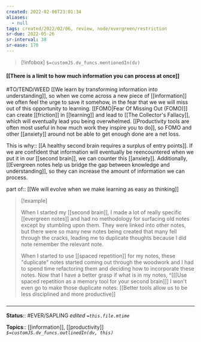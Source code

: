 ```yaml
---
created: 2022-02-06T23:01:34 
aliases:
  - null
tags: created/2022/02/06, review, node/evergreen/restriction
sr-due: 2022-05-26
sr-interval: 38
sr-ease: 170
---
```

> [!infobox]
`$=customJS.dv_funcs.mentionedIn(dv)`

#### [[There is a limit to how much information you can process at once]] 

#TO/TEND/WEED 
[[We learn by transforming information into understanding]], so when we come across a new piece of [[information]] we often feel the urge to save it somehow, in the fear that we we will miss out of this opportunity to learning.
[[FOMO|Fear Of Missing Out (FOMO)]] can create [[friction]] in [[learning]] and lead to [[The Collector's Fallacy]], which will eventually lead you being overwhelmed.
[[Productivity tools are often most useful in how much work they inspire you to do]], 
so FOMO and other [[anxiety]] around not be able to get enough done are a net loss.

This is 
why:: [[A healthy second brain requires a surplus of entry points]]. 
If we are confident that information will eventually be reencountered when we put it in our [[second brain]], we can counter this [[anxiety]].
Additionally, [[Evergreen notes help us bridge the gap between knowledge and understanding]],
so they can increase the amount of information we can process.

part of:: [[We will evolve when we make learning as easy as thinking]]

> [!example]
> 
> When I started my [[second brain]], I made a lot of really specific [[evergreen notes]] and had no methodology for surfacing old notes except by stumbling upon them. They were linked into other notes, but there were so many new notes being created that many fell through the cracks, leading me to duplicate thoughts because I did note remember the relevant note.
> 
> When I started to use [[spaced repetition]] for my notes, these "duplicate" notes started coming out through the woodwork and I had to spend time refactoring them and deciding how to incorporate these notes. Now that I have a better grasp if what is in my notes,
> ^[[[Use spaced repetition as a memory tool for your second brain]]]
> I won't even go to make those duplicate notes: [[Better tools allow us to be less disciplined and more productive]]
### <hr class="footnote"/>

**Status**:: #EVER/SAPLING 
*edited `=this.file.mtime`*

**Topics**:: [[information]], [[productivity]]
*`$=customJS.dv_funcs.outlinedIn(dv, this)`*
